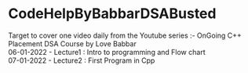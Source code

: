 # CodeHelpByBabbarDSABusted
Target to cover one video daily from the Youtube series :- OnGoing C++ Placement DSA Course by Love Babbar<br /> 
06-01-2022 - Lecture1 : Intro to programming and Flow chart<br /> 
07-01-2022 - Lecture2 : First Program in Cpp <br /> 
